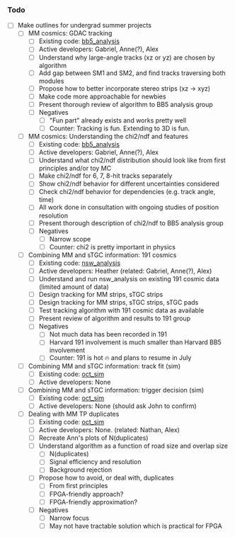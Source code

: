 ### Todo

- [ ] Make outlines for undergrad summer projects
   - [ ] MM cosmics: GDAC tracking
      - [ ] Existing code: [bb5_analysis](https://gitlab.cern.ch/anwang/bb5_analysis)
      - [ ] Active developers: Gabriel, Anne(?), Alex
      - [ ] Understand why large-angle tracks (xz or yz) are chosen by algorithm
      - [ ] Add gap between SM1 and SM2, and find tracks traversing both modules
      - [ ] Propose how to better incorporate stereo strips (xz -> xyz)
      - [ ] Make code more approachable for newbies
      - [ ] Present thorough review of algorithm to BB5 analysis group
      - [ ] Negatives
         - [ ] "Fun part" already exists and works pretty well
         - [ ] Counter: Tracking is fun. Extending to 3D is fun.
   - [ ] MM cosmics: Understanding the chi2/ndf and features
      - [ ] Existing code: [bb5_analysis](https://gitlab.cern.ch/anwang/bb5_analysis)
      - [ ] Active developers: Gabriel, Anne(?), Alex
      - [ ] Understand what chi2/ndf distribution should look like from first principles and/or toy MC
      - [ ] Make chi2/ndf for 6, 7, 8-hit tracks separately
      - [ ] Show chi2/ndf behavior for different uncertainties considered
      - [ ] Check chi2/ndf behavior for dependencies (e.g. track angle, time)
      - [ ] All work done in consultation with ongoing studies of position resolution
      - [ ] Present thorough description of chi2/ndf to BB5 analysis group
      - [ ] Negatives
         - [ ] Narrow scope
         - [ ] Counter: chi2 is pretty important in physics
   - [ ] Combining MM and sTGC information: 191 cosmics
      - [ ] Existing code: [nsw_analysis](https://gitlab.cern.ch/atlas-muon-nsw-tools/nsw_analysis)
      - [ ] Active developers: Heather (related: Gabriel, Anne(?), Alex)
      - [ ] Understand and run nsw_analysis on existing 191 cosmic data (limited amount of data)
      - [ ] Design tracking for MM strips, sTGC strips
      - [ ] Design tracking for MM strips, sTGC strips, sTGC pads
      - [ ] Test tracking algorithm with 191 cosmic data as available
      - [ ] Present review of algorithm and results to 191 group
      - [ ] Negatives
         - [ ] Not much data has been recorded in 191
         - [ ] Harvard 191 involvement is much smaller than Harvard BB5 involvement
         - [ ] Counter: 191 is hot :fire: and plans to resume in July
   - [ ] Combining MM and sTGC information: track fit (sim)
      - [ ] Existing code: [oct_sim](https://github.com/sezata/oct_sim)
      - [ ] Active developers: None
   - [ ] Combining MM and sTGC information: trigger decision (sim)
      - [ ] Existing code: [oct_sim](https://github.com/sezata/oct_sim)
      - [ ] Active developers: None (should ask John to confirm)
   - [ ] Dealing with MM TP duplicates
      - [ ] Existing code: [oct_sim](https://github.com/sezata/oct_sim)
      - [ ] Active developers: None. (related: Nathan, Alex)
      - [ ] Recreate Ann's plots of N(duplicates)
      - [ ] Understand algorithm as a function of road size and overlap size
         - [ ] N(duplicates)
         - [ ] Signal efficiency and resolution
         - [ ] Background rejection
      - [ ] Propose how to avoid, or deal with, duplicates
         - [ ] From first principles
         - [ ] FPGA-friendly approach?
         - [ ] FPGA-friendly approximation?
      - [ ] Negatives
         - [ ] Narrow focus
         - [ ] May not have tractable solution which is practical for FPGA
